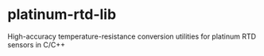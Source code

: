 # platinum-rtd-lib
High-accuracy temperature-resistance conversion utilities for platinum RTD sensors in C/C++
